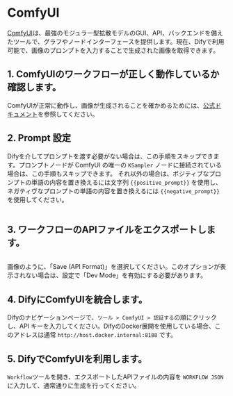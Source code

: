 # ComfyUI

[ComfyUI](https://www.comfy.org/)は、最強のモジュラー型拡散モデルのGUI、API、バックエンドを備えたツールで、グラフやノードインターフェースを提供します。現在、Difyで利用可能で、画像のプロンプトを入力することで生成された画像を取得できます。

## 1. ComfyUIのワークフローが正しく動作しているか確認します。
ComfyUIが正常に動作し、画像が生成されることを確かめるためには、[公式ドキュメント](https://docs.comfy.org/get_started/gettingstarted)を参照してください。

## 2. Prompt 設定

Difyを介してプロンプトを渡す必要がない場合は、この手順をスキップできます。プロンプトノードが ComfyUI の唯一の `KSampler` ノードに接続されている場合は、この手順もスキップできます。
それ以外の場合は、ポジティブなプロンプトの単語の内容を置き換えるには文字列 `{{positive_prompt}}` を使用し、ネガティヴなプロンプトの単語の内容を置き換えるには `{{negative_prompt}}` を使用してください。
<figure><img src="https://assets-docs.dify.ai/img/jp/tool-configuration/2ae273f9a6edbc583b3176340f8ae416.webp" alt=""><figcaption></figcaption></figure>

## 3. ワークフローのAPIファイルをエクスポートします。
<figure><img src="https://assets-docs.dify.ai/img/jp/tool-configuration/d9208896a45c4fedd6b4390cf647f512.webp" alt=""><figcaption></figcaption></figure>
画像のように、「Save (API Format)」を選択してください。このオプションが表示されない場合は、設定で「Dev Mode」を有効にする必要があります。

## 4. DifyにComfyUIを統合します。
Difyのナビゲーションページで、`ツール > ComfyUI > 認証する`の順にクリックし、API キーを入力してください。DifyのDocker展開を使用している場合、このアドレスは通常 `http://host.docker.internal:8188` です。

## 5. DifyでComfyUIを利用します。
`Workflow`ツールを開き、エクスポートしたAPIファイルの内容を `WORKFLOW JSON` に入力して、通常通りに生成を行ってください。